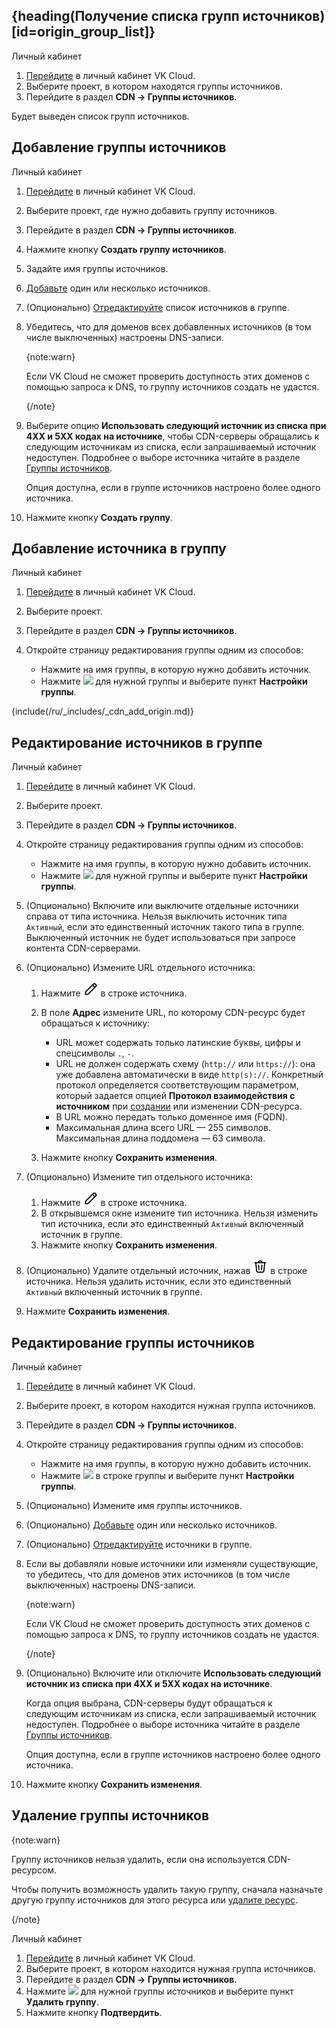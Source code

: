 ## {heading(Получение списка групп источников)[id=origin_group_list]}

<tabs>
<tablist>
<tab>Личный кабинет</tab>
</tablist>
<tabpanel>

1. [Перейдите](https://msk.cloud.vk.com/app/) в личный кабинет VK Cloud.
1. Выберите проект, в котором находятся группы источников.
1. Перейдите в раздел **CDN → Группы источников**.

Будет выведен список групп источников.

</tabpanel>
</tabs>

## Добавление группы источников

<tabs>
<tablist>
<tab>Личный кабинет</tab>
</tablist>
<tabpanel>

1. [Перейдите](https://msk.cloud.vk.com/app/) в личный кабинет VK Cloud.
1. Выберите проект, где нужно добавить группу источников.
1. Перейдите в раздел **CDN → Группы источников**.
1. Нажмите кнопку **Создать группу источников**.
1. Задайте имя группы источников.
1. [Добавьте](#dobavlenie_istochnika_v_gruppu) один или несколько источников.
1. (Опционально) [Отредактируйте](#redaktirovanie_istochnikov_v_gruppe) список источников в группе.
1. Убедитесь, что для доменов всех добавленных источников (в том числе выключенных) настроены DNS-записи.

   {note:warn}

   Если VK Cloud не сможет проверить доступность этих доменов с помощью запроса к DNS, то группу источников создать не удастся.

   {/note}

1. Выберите опцию **Использовать следующий источник из списка при 4XX и 5XX кодах на источнике**, чтобы CDN-серверы обращались к следующим источникам из списка, если запрашиваемый источник недоступен. Подробнее о выборе источника читайте в разделе [Группы источников](../../concepts/origin-groups).

   Oпция доступна, если в группе источников настроено более одного источника.

1. Нажмите кнопку **Создать группу**.

</tabpanel>
</tabs>

## Добавление источника в группу

<tabs>
<tablist>
<tab>Личный кабинет</tab>
</tablist>
<tabpanel>

1. [Перейдите](https://msk.cloud.vk.com/app/) в личный кабинет VK Cloud.
1. Выберите проект.
1. Перейдите в раздел **CDN → Группы источников**.
1. Откройте страницу редактирования группы одним из способов:

   - Нажмите на имя группы, в которую нужно добавить источник.
   - Нажмите ![ ](/ru/assets/more-icon.svg "inline") для нужной группы и выберите пункт **Настройки группы**.

{include(/ru/_includes/_cdn_add_origin.md)}

</tabpanel>
</tabs>

## Редактирование источников в группе

<tabs>
<tablist>
<tab>Личный кабинет</tab>
</tablist>
<tabpanel>

1. [Перейдите](https://msk.cloud.vk.com/app/) в личный кабинет VK Cloud.
1. Выберите проект.
1. Перейдите в раздел **CDN → Группы источников**.
1. Откройте страницу редактирования группы одним из способов:

   - Нажмите на имя группы, в которую нужно добавить источник.
   - Нажмите ![ ](/ru/assets/more-icon.svg "inline") для нужной группы и выберите пункт **Настройки группы**.

1. (Опционально) Включите или выключите отдельные источники справа от типа источника. Нельзя выключить источник типа `Активный`, если это единственный источник такого типа в группе. Выключенный источник не будет использоваться при запросе контента CDN-серверами.

1. (Опционально) Измените URL отдельного источника:

   1. Нажмите ![pencil-icon](./assets/pencil-icon.svg "inline") в строке источника.
   1. В поле **Адрес** измените URL, по которому CDN-ресурс будет обращаться к источнику:

      - URL может содержать только латинские буквы, цифры и спецсимволы `.`, `-`.
      - URL не должен содержать схему (`http://` или `https://`): она уже добавлена автоматически в виде `http(s)://`. Конкретный протокол определяется соответствующим параметром, который задается опцией **Протокол взаимодействия с источником** при [создании](../create-resource) или изменении CDN-ресурса.
      - В URL можно передать только доменное имя (FQDN).
      - Максимальная длина всего URL — 255 символов. Максимальная длина поддомена — 63 символа.

   1. Нажмите кнопку **Сохранить изменения**.

1. (Опционально) Измените тип отдельного источника:

   1. Нажмите ![pencil-icon](./assets/pencil-icon.svg "inline") в строке источника.
   1. В открывшемся окне измените тип источника. Нельзя изменить тип источника, если это единственный `Активный` включенный источник в группе.
   1. Нажмите кнопку **Сохранить изменения**.

1. (Опционально) Удалите отдельный источник, нажав ![trash-icon](./assets/trash-icon.svg "inline") в строке источника. Нельзя удалить источник, если это единственный `Активный` включенный источник в группе.

1. Нажмите **Сохранить изменения**.

</tabpanel>
</tabs>

## Редактирование группы источников

<tabs>
<tablist>
<tab>Личный кабинет</tab>
</tablist>
<tabpanel>

1. [Перейдите](https://msk.cloud.vk.com/app/) в личный кабинет VK Cloud.
1. Выберите проект, в котором находится нужная группа источников.
1. Перейдите в раздел **CDN → Группы источников**.
1. Откройте страницу редактирования группы одним из способов:

   - Нажмите на имя группы, в которую нужно добавить источник.
   - Нажмите ![ ](/ru/assets/more-icon.svg "inline") в строке группы и выберите пункт **Настройки группы**.

1. (Опционально) Измените имя группы источников.
1. (Опционально) [Добавьте](#dobavlenie_istochnika_v_gruppu) один или несколько источников.
1. (Опционально) [Отредактируйте](#redaktirovanie_istochnikov_v_gruppe) источники в группе.
1. Если вы добавляли новые источники или изменяли существующие, то убедитесь, что для доменов этих источников (в том числе выключенных) настроены DNS-записи.

   {note:warn}

   Если VK Cloud не сможет проверить доступность этих доменов с помощью запроса к DNS, то группу источников создать не удастся.

   {/note}

1. (Опционально) Включите или отключите **Использовать следующий источник из списка при 4XX и 5XX кодах на источнике**.

   Когда опция выбрана, CDN-серверы будут обращаться к следующим источникам из списка, если запрашиваемый источник недоступен. Подробнее о выборе источника читайте в разделе [Группы источников](../../concepts/origin-groups).

   Oпция доступна, если в группе источников настроено более одного источника.

1. Нажмите кнопку **Сохранить изменения**.

</tabpanel>
</tabs>

## Удаление группы источников

{note:warn}

Группу источников нельзя удалить, если она используется CDN-ресурсом.

Чтобы получить возможность удалить такую группу, сначала назначьте другую группу источников для этого ресурса или [удалите ресурс](../delete-resource).

{/note}

<tabs>
<tablist>
<tab>Личный кабинет</tab>
</tablist>
<tabpanel>

1. [Перейдите](https://msk.cloud.vk.com/app/) в личный кабинет VK Cloud.
1. Выберите проект, в котором находится нужная группа источников.
1. Перейдите в раздел **CDN → Группы источников**.
1. Нажмите ![ ](/ru/assets/more-icon.svg "inline") для нужной группы источников и выберите пункт **Удалить группу**.
1. Нажмите кнопку **Подтвердить**.

</tabpanel>
</tabs>
